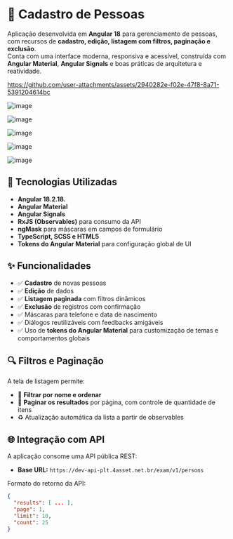 # 🧾 Cadastro de Pessoas

Aplicação desenvolvida em **Angular 18** para gerenciamento de pessoas, com recursos de **cadastro, edição, listagem com filtros, paginação e exclusão**.  
Conta com uma interface moderna, responsiva e acessível, construída com **Angular Material**, **Angular Signals** e boas práticas de arquitetura e reatividade.



https://github.com/user-attachments/assets/2940282e-f02e-47f8-8a71-5391204614bc



![image](https://github.com/user-attachments/assets/4e5007f0-7903-4070-91da-da8b761bb619)

![image](https://github.com/user-attachments/assets/e312cbd4-9486-4379-8a7e-5fc864c4323b)

![image](https://github.com/user-attachments/assets/e888894f-6e7b-4bb9-b5de-f55f612803d2)

![image](https://github.com/user-attachments/assets/a76f4d5c-d809-4d32-b9f8-2d77dbfffb39)

![image](https://github.com/user-attachments/assets/221235e6-0b15-4bc0-9507-ab2afd1a1d4c)

## 🚀 Tecnologias Utilizadas

- **Angular 18.2.18.**
- **Angular Material**
- **Angular Signals**
- **RxJS (Observables)** para consumo da API
- **ngMask** para máscaras em campos de formulário
- **TypeScript, SCSS e HTML5**
- **Tokens do Angular Material** para configuração global de UI

## ✨ Funcionalidades

- ✅ **Cadastro** de novas pessoas
- ✅ **Edição** de dados
- ✅ **Listagem paginada** com filtros dinâmicos
- ✅ **Exclusão** de registros com confirmação
- ✅ Máscaras para telefone e data de nascimento
- ✅ Diálogos reutilizáveis com feedbacks amigáveis
- ✅ Uso de **tokens do Angular Material** para customização de temas e comportamentos globais

## 🔍 Filtros e Paginação

A tela de listagem permite:

- 🔎 **Filtrar por nome e ordenar**
- 📄 **Paginar os resultados** por página, com controle de quantidade de itens
- ♻️ Atualização automática da lista a partir de observables

## 🌐 Integração com API

A aplicação consome uma API pública REST:

- **Base URL:** `https://dev-api-plt.4asset.net.br/exam/v1/persons`  

Formato do retorno da API:
```json
{
  "results": [ ... ],
  "page": 1,
  "limit": 10,
  "count": 25
}
